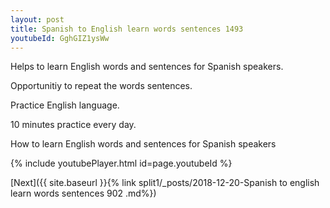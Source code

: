 ```yaml
---
layout: post
title: Spanish to English learn words sentences 1493 
youtubeId: GghGIZ1ysWw
---
```

 
 
Helps to learn English words and sentences for Spanish speakers.

Opportunitiy to repeat the words sentences. 

Practice English language. 
 
10 minutes practice every day. 
 
How to learn English words and sentences for Spanish speakers 
 
{% include youtubePlayer.html id=page.youtubeId %}
 
 
[Next]({{ site.baseurl }}{% link  split1/_posts/2018-12-20-Spanish to english learn words sentences 902 .md%})
 
